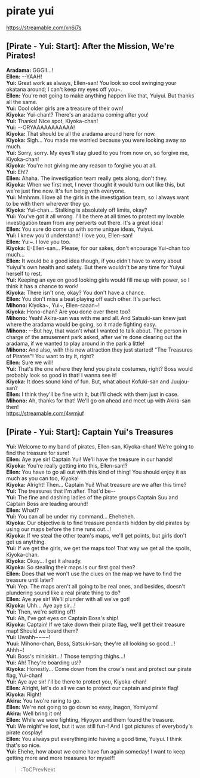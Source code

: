 
pirate yui
==========
https://streamable.com/xn6i7s

  

## [Pirate - Yui: Start]: After the Mission, We're Pirates\!
**Aradama:** GGGII\.\.\.\!  
**Ellen:** --YAAH\!  
**Yui:** Great work as always, Ellen-san\! You look so cool swinging your okatana around; I can't keep my eyes off you\~\.  
**Ellen:** You're not going to make anything happen like that, Yuiyui\. But thanks all the same\.  
**Yui:** Cool older girls are a treasure of their own\!  
**Kiyoka:** Yui-chan\!\? There's an aradama coming after you\!  
**Yui:** Thanks\! Nice spot, Kiyoka-chan\!  
**Yui:** --ORYAAAAAAAAAAA\!  
**Kiyoka:** That should be all the aradama around here for now\.  
**Kiyoka:** Sigh\.\.\. You made me worried because you were looking away so much\.  
**Yui:** Sorry, sorry\. My eyes'll stay glued to you from now on, so forgive me, Kiyoka-chan\!  
**Kiyoka:** You're not giving me any reason to forgive you at all\.  
**Yui:** Eh\!\?  
**Ellen:** Ahaha\. The investigation team really gets along, don't they\.  
**Kiyoka:** When we first met, I never thought it would turn out like this, but we're just fine now\. It's fun being with everyone\.  
**Yui:** Mmhmm\. I love all the girls in the investigation team, so I always want to be with them wherever they go\.  
**Kiyoka:** Yui-chan\.\.\. Stalking is absolutely off limits, okay\?  
**Yui:** You've got it all wrong\. I'll be there at all times to protect my lovable investigation team from any perverts out there\. It's a great idea\!  
**Ellen:** You sure do come up with some unique ideas, Yuiyui\.  
**Yui:** I knew you'd understand\! I love you, Ellen-san\!  
**Ellen:** Yui\~\. I love you too\.  
**Kiyoka:** E-Ellen-san\.\.\. Please, for our sakes, don't encourage Yui-chan too much\.\.\.  
**Ellen:** It would be a good idea though, if you didn't have to worry about Yuiyui's own health and safety\. But there wouldn't be any time for Yuiyui herself to rest\.  
**Yui:** Keeping an eye on good looking girls would fill me up with power, so I think it has a chance to work\!  
**Kiyoka:** There isn't one, okay\? You don't have a chance\.  
**Ellen:** You don't miss a beat playing off each other\. It's perfect\.  
**Mihono:** Kiyoka\~, Yui\~, Ellen-saaan\~\!  
**Kiyoka:** Hono-chan\? Are you done over there too\?  
**Mihono:** Yeah\! Akira-san was with me and all\. And Satsuki-san knew just where the aradama would be going, so it made fighting easy\.  
**Mihono:** --But hey, that wasn't what I wanted to talk about\. The person in charge of the amusement park asked, after we're done clearing out the aradama, if we wanted to play around in the park a little\!  
**Mihono:** And also, with this new attraction they just started\! \"The Treasures of Pirates\"\! You want to try it, right\?  
**Ellen:** Sure we will\!  
**Yui:** That's the one where they lend you pirate costumes, right\? Boss would probably look so good in that\! I wanna see it\!  
**Kiyoka:** It does sound kind of fun\. But, what about Kofuki-san and Juujou-san\?  
**Ellen:** I think they'll be fine with it, but I'll check with them just in case\.  
**Mihono:** Ah, thanks for that\! We'll go on ahead and meet up with Akira-san then\!  
https://streamable.com/4wmjuf

  

## [Pirate - Yui: Start]: Captain Yui's Treasures
**Yui:** Welcome to my band of pirates, Ellen-san, Kiyoka-chan\! We're going to find the treasure for sure\!  
**Ellen:** Aye aye sir\! Captain Yui\! We'll have the treasure in our hands\!  
**Kiyoka:** You're really getting into this, Ellen-san\!\?  
**Ellen:** You have to go all out with this kind of thing\! You should enjoy it as much as you can too, Kiyoka\!  
**Kiyoka:** Alright\! Then\.\.\. Captain Yui\! What treasure are we after this time\?  
**Yui:** The treasures that I'm after\. That'd be--  
**Yui:** The fine and dashing ladies of the pirate groups Captain Suu and Captain Boss are leading around\!  
**Ellen:** What\!\?  
**Yui:** You can all be under my command\.\.\. Eheheheh\.  
**Kiyoka:** Our objective is to find treasure pendants hidden by old pirates by using our maps before the time runs out\.\.\.\!  
**Kiyoka:** If we steal the other team's maps, we'll get points, but girls don't get us anything\.  
**Yui:** If we get the girls, we get the maps too\! That way we get all the spoils, Kiyoka-chan\.  
**Kiyoka:** Okay\.\.\. I get it already\.  
**Kiyoka:** So stealing their maps is our first goal then\?  
**Ellen:** Does that we won't use the clues on the map we have to find the treasure until later\?  
**Yui:** Yep\. The maps aren't all going to be real ones, and besides, doesn't plundering sound like a real pirate thing to do\?  
**Ellen:** Aye aye sir\! We'll plunder with all we've got\!  
**Kiyoka:** Uhh\.\.\. Aye aye sir\.\.\.\!  
**Yui:** Then, we're setting off\!  
**Yui:** Ah, I've got eyes on Captain Boss's ship\!  
**Kiyoka:** Captain\! If we take down their pirate flag, we'll get their treasure map\! Should we board them\?  
**Yui:** Uwahh\~\~\~\~\!  
**Yuui:** Mihono-chan, Boss, Satsuki-san; they're all looking so good\.\.\.\! Ahhh\~\!  
**Yui:** Boss's miniskirt\.\.\.\! Those tempting thighs\.\.\.\!  
**Yui:** Ah\! They're boarding us\!\?  
**Kiyoka:** Honestly\.\.\. Come down from the crow's nest and protect our pirate flag, Yui-chan\!  
**Yui:** Aye aye sir\! I'll be there to protect you, Kiyoka-chan\!  
**Ellen:** Alright, let's do all we can to protect our captain and pirate flag\!  
**Kiyoka:** Right\!  
**Akira:** You two're raring to go\.  
**Ellen:** We're not going to go down so easy, Inagon, Yomiyomi\!  
**Akira:** Well bring it on\!  
**Ellen:** While we were fighting, Hiyoyon and them found the treasure\.  
**Yui:** We might've lost, but it was still fun-\! And I got pictures of everybody's pirate cosplay\!  
**Ellen:** You always put everything into having a good time, Yuiyui\. I think that's so nice\.  
**Yui:** Ehehe, how about we come have fun again someday\! I want to keep getting more and more treasures for myself\!  
> :ToCPrevNext